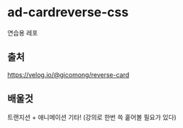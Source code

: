 # ad-cardreverse-css

연습용 레포

## 출처

https://velog.io/@gicomong/reverse-card

## 배울것

트랜지션 + 애니메이션 기타! (강의로 한번 쓱 훝어볼 필요가 있다)


